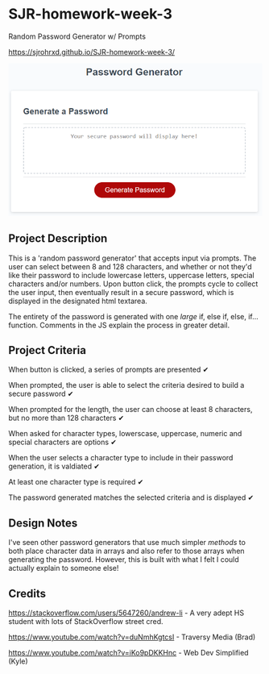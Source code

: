 # SJR-homework-week-3

Random Password Generator w/ Prompts

https://sjrohrxd.github.io/SJR-homework-week-3/

![alt text](https://github.com/SJROHRXD/SJR-homework-week-3/blob/main/pwgenimages/1pwgen.png?raw=true)

## Project Description

This is a 'random password generator' that accepts input via prompts. The user can select between 8 and 128 characters, and whether or not they'd like their password to include lowercase letters, uppercase letters, special characters and/or numbers. Upon button click, the prompts cycle to collect the user input, then eventually result in a secure password, which is displayed in the designated html textarea.

The entirety of the password is generated with one *large* if, else if, else, if... function. Comments in the JS explain the process in greater detail.

## Project Criteria

When button is clicked, a series of prompts are presented ✔

When prompted, the user is able to select the criteria desired to build a secure password ✔

When prompted for the length, the user can choose at least 8 characters, but no more than 128 characters ✔

When asked for character types, lowerscase, uppercase, numeric and special characters are options ✔

When the user selects a character type to include in their password generation, it is valdiated ✔

At least one character type is required ✔

The password generated matches the selected criteria and is displayed ✔

## Design Notes

I've seen other password generators that use much simpler *methods* to both place character data in arrays and also refer to those arrays when generating the password. However, this is built with what I felt I could actually explain to someone else!


## Credits
https://stackoverflow.com/users/5647260/andrew-li - A very adept HS student with lots of StackOverflow street cred.

https://www.youtube.com/watch?v=duNmhKgtcsI - Traversy Media (Brad)

https://www.youtube.com/watch?v=iKo9pDKKHnc - Web Dev Simplified (Kyle)
